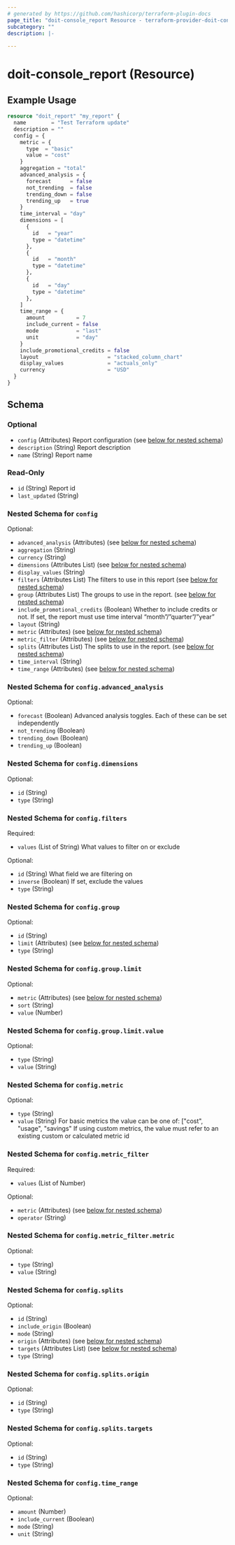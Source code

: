 ```yaml
---
# generated by https://github.com/hashicorp/terraform-plugin-docs
page_title: "doit-console_report Resource - terraform-provider-doit-console"
subcategory: ""
description: |-
  
---
```


# doit-console_report (Resource)



## Example Usage

```terraform
resource "doit_report" "my_report" {
  name        = "Test Terraform update"
  description = ""
  config = {
    metric = {
      type  = "basic"
      value = "cost"
    }
    aggregation = "total"
    advanced_analysis = {
      forecast      = false
      not_trending  = false
      trending_down = false
      trending_up   = true
    }
    time_interval = "day"
    dimensions = [
      {
        id   = "year"
        type = "datetime"
      },
      {
        id   = "month"
        type = "datetime"
      },
      {
        id   = "day"
        type = "datetime"
      },
    ]
    time_range = {
      amount          = 7
      include_current = false
      mode            = "last"
      unit            = "day"
    }
    include_promotional_credits = false
    layout                      = "stacked_column_chart"
    display_values              = "actuals_only"
    currency                    = "USD"
  }
}
```

<!-- schema generated by tfplugindocs -->
## Schema

### Optional

- `config` (Attributes) Report configuration (see [below for nested schema](#nestedatt--config))
- `description` (String) Report description
- `name` (String) Report name

### Read-Only

- `id` (String) Report id
- `last_updated` (String)

<a id="nestedatt--config"></a>
### Nested Schema for `config`

Optional:

- `advanced_analysis` (Attributes) (see [below for nested schema](#nestedatt--config--advanced_analysis))
- `aggregation` (String)
- `currency` (String)
- `dimensions` (Attributes List) (see [below for nested schema](#nestedatt--config--dimensions))
- `display_values` (String)
- `filters` (Attributes List) The filters to use in this report (see [below for nested schema](#nestedatt--config--filters))
- `group` (Attributes List) The groups to use in the report. (see [below for nested schema](#nestedatt--config--group))
- `include_promotional_credits` (Boolean) Whether to include credits or not. If set, the report must use time interval “month”/”quarter”/”year”
- `layout` (String)
- `metric` (Attributes) (see [below for nested schema](#nestedatt--config--metric))
- `metric_filter` (Attributes) (see [below for nested schema](#nestedatt--config--metric_filter))
- `splits` (Attributes List) The splits to use in the report. (see [below for nested schema](#nestedatt--config--splits))
- `time_interval` (String)
- `time_range` (Attributes) (see [below for nested schema](#nestedatt--config--time_range))

<a id="nestedatt--config--advanced_analysis"></a>
### Nested Schema for `config.advanced_analysis`

Optional:

- `forecast` (Boolean) Advanced analysis toggles. Each of these can be set independently
- `not_trending` (Boolean)
- `trending_down` (Boolean)
- `trending_up` (Boolean)


<a id="nestedatt--config--dimensions"></a>
### Nested Schema for `config.dimensions`

Optional:

- `id` (String)
- `type` (String)


<a id="nestedatt--config--filters"></a>
### Nested Schema for `config.filters`

Required:

- `values` (List of String) What values to filter on or exclude

Optional:

- `id` (String) What field we are filtering on
- `inverse` (Boolean) If set, exclude the values
- `type` (String)


<a id="nestedatt--config--group"></a>
### Nested Schema for `config.group`

Optional:

- `id` (String)
- `limit` (Attributes) (see [below for nested schema](#nestedatt--config--group--limit))
- `type` (String)

<a id="nestedatt--config--group--limit"></a>
### Nested Schema for `config.group.limit`

Optional:

- `metric` (Attributes) (see [below for nested schema](#nestedatt--config--group--limit--metric))
- `sort` (String)
- `value` (Number)

<a id="nestedatt--config--group--limit--metric"></a>
### Nested Schema for `config.group.limit.value`

Optional:

- `type` (String)
- `value` (String)




<a id="nestedatt--config--metric"></a>
### Nested Schema for `config.metric`

Optional:

- `type` (String)
- `value` (String) For basic metrics the value can be one of: ["cost", "usage", "savings" 
If using custom metrics, the value must refer to an existing custom or calculated metric id


<a id="nestedatt--config--metric_filter"></a>
### Nested Schema for `config.metric_filter`

Required:

- `values` (List of Number)

Optional:

- `metric` (Attributes) (see [below for nested schema](#nestedatt--config--metric_filter--metric))
- `operator` (String)

<a id="nestedatt--config--metric_filter--metric"></a>
### Nested Schema for `config.metric_filter.metric`

Optional:

- `type` (String)
- `value` (String)



<a id="nestedatt--config--splits"></a>
### Nested Schema for `config.splits`

Optional:

- `id` (String)
- `include_origin` (Boolean)
- `mode` (String)
- `origin` (Attributes) (see [below for nested schema](#nestedatt--config--splits--origin))
- `targets` (Attributes List) (see [below for nested schema](#nestedatt--config--splits--targets))
- `type` (String)

<a id="nestedatt--config--splits--origin"></a>
### Nested Schema for `config.splits.origin`

Optional:

- `id` (String)
- `type` (String)


<a id="nestedatt--config--splits--targets"></a>
### Nested Schema for `config.splits.targets`

Optional:

- `id` (String)
- `type` (String)



<a id="nestedatt--config--time_range"></a>
### Nested Schema for `config.time_range`

Optional:

- `amount` (Number)
- `include_current` (Boolean)
- `mode` (String)
- `unit` (String)
